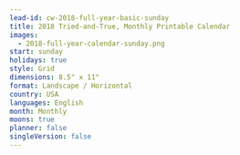 ```yaml
---
lead-id: cw-2018-full-year-basic-sunday
title: 2018 Tried-and-True, Monthly Printable Calendar
images:
  - 2018-full-year-calendar-sunday.png
start: sunday
holidays: true
style: Grid
dimensions: 8.5" x 11"
format: Landscape / Horizontal
country: USA
languages: English
month: Monthly
moons: true
planner: false
singleVersion: false
---
```

